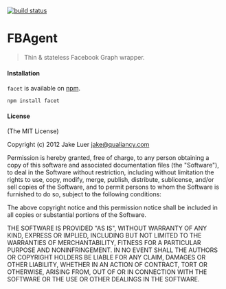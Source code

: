 [![build status](https://secure.travis-ci.org/logicalparadox/fbagent.png)](http://travis-ci.org/logicalparadox/fbagent)
# FBAgent

> Thin & stateless Facebook Graph wrapper.

#### Installation

`facet` is available on [npm](http://npmjs.org).

    npm install facet

#### License

(The MIT License)

Copyright (c) 2012 Jake Luer <jake@qualiancy.com>

Permission is hereby granted, free of charge, to any person obtaining a copy
of this software and associated documentation files (the "Software"), to deal
in the Software without restriction, including without limitation the rights
to use, copy, modify, merge, publish, distribute, sublicense, and/or sell
copies of the Software, and to permit persons to whom the Software is
furnished to do so, subject to the following conditions:

The above copyright notice and this permission notice shall be included in
all copies or substantial portions of the Software.

THE SOFTWARE IS PROVIDED "AS IS", WITHOUT WARRANTY OF ANY KIND, EXPRESS OR
IMPLIED, INCLUDING BUT NOT LIMITED TO THE WARRANTIES OF MERCHANTABILITY,
FITNESS FOR A PARTICULAR PURPOSE AND NONINFRINGEMENT. IN NO EVENT SHALL THE
AUTHORS OR COPYRIGHT HOLDERS BE LIABLE FOR ANY CLAIM, DAMAGES OR OTHER
LIABILITY, WHETHER IN AN ACTION OF CONTRACT, TORT OR OTHERWISE, ARISING FROM,
OUT OF OR IN CONNECTION WITH THE SOFTWARE OR THE USE OR OTHER DEALINGS IN
THE SOFTWARE.

